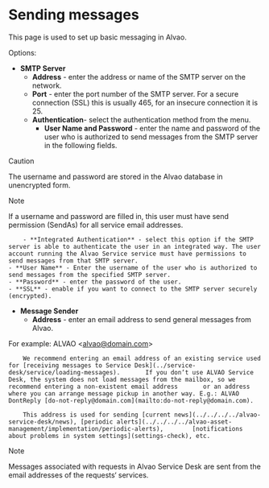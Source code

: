 # Sending messages
 
This page is used to set up basic messaging in Alvao.
 
Options:

- **SMTP Server**
    - **Address** - enter the address or name of the SMTP server on the network.
    - **Port** - enter the port number of the SMTP server. For a secure connection (SSL) this is usually 465, for an insecure connection it is 25.
    - **Authentication**- select the authentication method from the menu.
        - **User Name and Password** - enter the name and password of the user who is authorized to send messages from the SMTP server in the following fields. 

> [!CAUTION]
> The username and password are stored in the Alvao database in unencrypted form.

> [!NOTE]
> If a username and password are filled in, this user must have send permission (SendAs) for all service email addresses.

        - **Integrated Authentication** - select this option if the SMTP server is able to authenticate the user in an integrated way. The user account running the Alvao Service service must have permissions to send messages from that SMTP server.
    - **User Name** - Enter the username of the user who is authorized to send messages from the specified SMTP server.
    - **Password** - enter the password of the user.
    - **SSL** - enable if you want to connect to the SMTP server securely (encrypted).
- **Message Sender**
    - **Address** - enter an email address to send general messages from Alvao.
   
For example: ALVAO &lt;alvao@domain.com&gt;
  
        We recommend entering an email address of an existing service used for [receiving messages to Service Desk](../service-desk/service/loading-messages).       If you don‘t use ALVAO Service Desk, the system does not load messages from the mailbox, so we recommend entering a non-existent email address       or an address where you can arrange message pickup in another way. E.g.: ALVAO DontReply [do-not-reply@domain.com](mailto:do-not-reply@domain.com).

        This address is used for sending [current news](../../../../alvao-service-desk/news), [periodic alerts](../../../../alvao-asset-management/implementation/periodic-alerts),        [notifications about problems in system settings](settings-check), etc.

> [!NOTE]
> Messages associated with requests in Alvao Service Desk are sent from the email addresses of the requests‘ services.
